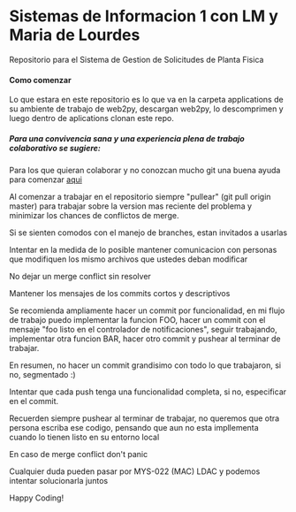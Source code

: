 # Sistemas de Informacion 1 con LM y Maria de Lourdes
Repositorio para el Sistema de Gestion de Solicitudes de Planta Fisica

#### Como comenzar

Lo que estara en este repositorio es lo que va en la carpeta applications de su ambiente de trabajo de web2py, descargan web2py, lo descomprimen y luego dentro de aplications clonan este repo.

##### Para una convivencia sana y una experiencia plena de trabajo colaborativo se sugiere:

Para los que quieran colaborar y no conozcan mucho git una buena ayuda para comenzar [aqui](http://rogerdudler.github.io/git-guide/index.es.html)

Al comenzar a trabajar en el repositorio siempre "pullear" (git pull origin master) para trabajar sobre la version mas reciente del problema y minimizar los chances de conflictos de merge.

Si se sienten comodos con el manejo de branches, estan invitados a usarlas

Intentar en la medida de lo posible mantener comunicacion con personas que modifiquen los mismo archivos que ustedes deban modificar

No dejar un merge conflict sin resolver

Mantener los mensajes de los commits cortos y descriptivos

Se recomienda ampliamente hacer un commit por funcionalidad, en mi flujo de trabajo puedo implementar la funcion FOO, hacer un commit con el mensaje "foo listo en el controlador de notificaciones", seguir trabajando, implementar otra funcion BAR, hacer otro commit y pushear al terminar de trabajar.

En resumen, no hacer un commit grandisimo con todo lo que trabajaron, si no, segmentado :)

Intentar que cada push tenga una funcionalidad completa, si no, especificar en el commit.

Recuerden siempre pushear al terminar de trabajar, no queremos que otra persona escriba ese codigo, pensando que aun no esta impllementa cuando lo tienen listo en su entorno local

En caso de merge conflict don't panic

Cualquier duda pueden pasar por MYS-022 (MAC) LDAC y podemos intentar solucionarla juntos

Happy Coding!

